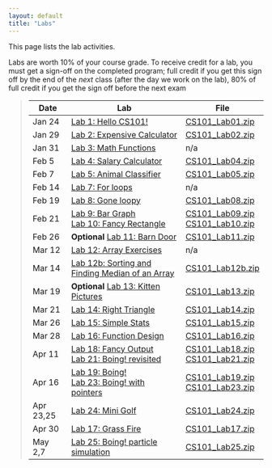 ```yaml
---
layout: default
title: "Labs"
---
```


This page lists the lab activities.

Labs are worth 10% of your course grade.  To receive credit for a lab, you must get a sign-off on the completed program; full credit if you get this sign off by the end of the *next* class (after the day we work on the lab), 80% of full credit if you get the sign off before the next exam

> Date | Lab | File
> ---- | --- | ----
> Jan 24 | [Lab 1: Hello CS101!](lab01.html)         | [CS101\_Lab01.zip](CS101_Lab01.zip)
> Jan 29 | [Lab 2: Expensive Calculator](lab02.html) | [CS101\_Lab02.zip](CS101_Lab02.zip)
> Jan 31 | [Lab 3: Math Functions](lab03.html)       | n/a
> Feb 5  | [Lab 4: Salary Calculator](lab04.html)    | [CS101\_Lab04.zip](CS101_Lab04.zip)
> Feb 7  | [Lab 5: Animal Classifier](lab05.html)    | [CS101\_Lab05.zip](CS101_Lab05.zip)
> Feb 14 | [Lab 7: For loops](lab07.html)            | n/a
> Feb 19 | [Lab 8: Gone loopy](lab08.html)           | [CS101\_Lab08.zip](CS101_Lab08.zip)
> Feb 21 | [Lab 9: Bar Graph](lab09.html) <br /> [Lab 10: Fancy Rectangle](lab10.html) | [CS101\_Lab09.zip](CS101_Lab09.zip) <br /> [CS101\_Lab10.zip](CS101_Lab10.zip)
> Feb 26 | **Optional** [Lab 11: Barn Door](lab11.html) | [CS101\_Lab11.zip](CS101_Lab11.zip)
> Mar 12 | [Lab 12: Array Exercises](lab12.html) | n/a
> Mar 14 | [Lab 12b: Sorting and Finding Median of an Array](lab12b.html) | [CS101\_Lab12b.zip](CS101_Lab12b.zip)
> Mar 19 | **Optional** [Lab 13: Kitten Pictures](lab13.html) | [CS101\_Lab13.zip](CS101_Lab13.zip)
> Mar 21 | [Lab 14: Right Triangle](lab14.html) | [CS101\_Lab14.zip](CS101_Lab14.zip) 
> Mar 26 | [Lab 15: Simple Stats](lab15.html) | [CS101\_Lab15.zip](CS101_Lab15.zip)
> Mar 28 | [Lab 16: Function Design](lab16.html) | [CS101\_Lab16.zip](CS101_Lab16.zip)
> Apr 11 | [Lab 18: Fancy Output](lab18.html) <br> [Lab 21: Boing! revisited](lab21.html) | [CS101\_Lab18.zip](CS101_Lab18.zip) <br> [CS101\_Lab21.zip](CS101_Lab21.zip)
> Apr 16 | [Lab 19: Boing!](lab19.html) <br /> [Lab 23: Boing! with pointers](lab23.html) | [CS101\_Lab19.zip](CS101_Lab19.zip) <br /> [CS101\_Lab23.zip](CS101_Lab23.zip)
> Apr 23,25| [Lab 24: Mini Golf](lab24.html) | [CS101\_Lab24.zip](CS101_Lab24.zip)
> Apr 30 | [Lab 17: Grass Fire](lab17.html) | [CS101\_Lab17.zip](CS101_Lab17.zip)
> May 2,7| [Lab 25: Boing! particle simulation](lab25.html) | [CS101\_Lab25.zip](CS101_Lab25.zip)

<!--
> Oct 31 | [Lab 17: Grass Fire](lab17.html) | [CS101\_Lab17.zip](CS101_Lab17.zip)
> Nov 2  | [Lab 18: Fancy Output](lab18.html)<br>[Lab 19: Boing!](lab19.html) | [CS101\_Lab18.zip](CS101_Lab18.zip)<br>[CS101\_Lab19.zip](CS101_Lab19.zip)
> Nov 7  | [Lab 21: Boing! revisited](lab21.html) | [CS101\_Lab21.zip](CS101_Lab21.zip)
> Nov 9  | [Lab 23: Boing! with pointers](lab23.html) | [CS101\_Lab23.zip](CS101_Lab23.zip)
> Nov 14,16 | [Lab 24: Mini Golf](lab24.html) | [CS101\_Lab24.zip](CS101_Lab24.zip)
> Nov 28,30 | [Lab 25: Boing! particle simulation](lab25.html) | [CS101\_Lab25.zip](CS101_Lab25.zip)
-->

<!-- vim:set wrap: -->
<!-- vim:set linebreak: -->
<!-- vim:set nolist: -->
